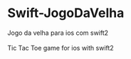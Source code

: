 # Swift-JogoDaVelha
Jogo da velha para ios com swift2 <br> <br>
Tic Tac Toe game for ios with swift2
